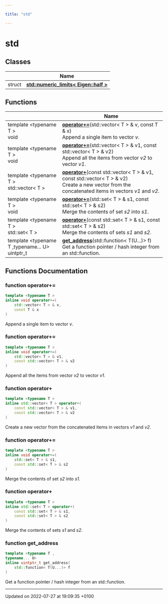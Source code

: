 ```yaml
---

title: "std"

---
```


# std



## Classes

|                | Name           |
| -------------- | -------------- |
| struct | **[std::numeric_limits< Eigen::half >](http://example.org/classes/structstd_1_1numeric__limits_3_01eigen_1_1half_01_4/)**  |

## Functions

|                | Name           |
| -------------- | -------------- |
| template <typename T \> <br>void | **[operator+=](http://example.org/namespaces/namespacestd/#function-operator+=)**(std::vector< T > & v, const T & x)<br>Append a single item to vector _v_.  |
| template <typename T \> <br>void | **[operator+=](http://example.org/namespaces/namespacestd/#function-operator+=)**(std::vector< T > & v1, const std::vector< T > & v2)<br>Append all the items from vector _v2_ to vector _v1_.  |
| template <typename T \> <br>std::vector< T > | **[operator+](http://example.org/namespaces/namespacestd/#function-operator+)**(const std::vector< T > & v1, const std::vector< T > & v2)<br>Create a new vector from the concatenated items in vectors _v1_ and _v2_.  |
| template <typename T \> <br>void | **[operator+=](http://example.org/namespaces/namespacestd/#function-operator+=)**(std::set< T > & s1, const std::set< T > & s2)<br>Merge the contents of set _s2_ into _s1_.  |
| template <typename T \> <br>std::set< T > | **[operator+](http://example.org/namespaces/namespacestd/#function-operator+)**(const std::set< T > & s1, const std::set< T > & s2)<br>Merge the contents of sets _s1_ and _s2_.  |
| template <typename T ,typename... U\> <br>uintptr_t | **[get_address](http://example.org/namespaces/namespacestd/#function-get-address)**(std::function< T(U...)> f)<br>Get a function pointer / hash integer from an std::function.  |


## Functions Documentation

### function operator+=

```cpp
template <typename T >
inline void operator+=(
    std::vector< T > & v,
    const T & x
)
```

Append a single item to vector _v_. 

### function operator+=

```cpp
template <typename T >
inline void operator+=(
    std::vector< T > & v1,
    const std::vector< T > & v2
)
```

Append all the items from vector _v2_ to vector _v1_. 

### function operator+

```cpp
template <typename T >
inline std::vector< T > operator+(
    const std::vector< T > & v1,
    const std::vector< T > & v2
)
```

Create a new vector from the concatenated items in vectors _v1_ and _v2_. 

### function operator+=

```cpp
template <typename T >
inline void operator+=(
    std::set< T > & s1,
    const std::set< T > & s2
)
```

Merge the contents of set _s2_ into _s1_. 

### function operator+

```cpp
template <typename T >
inline std::set< T > operator+(
    const std::set< T > & s1,
    const std::set< T > & s2
)
```

Merge the contents of sets _s1_ and _s2_. 

### function get_address

```cpp
template <typename T ,
typename... U>
inline uintptr_t get_address(
    std::function< T(U...)> f
)
```

Get a function pointer / hash integer from an std::function. 





-------------------------------

Updated on 2022-07-27 at 19:09:35 +0100